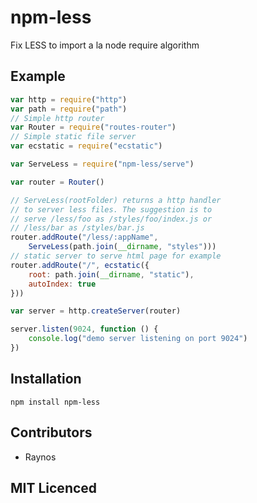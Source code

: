 # npm-less

<!-- [![build status][1]][2] [![dependency status][3]][4]

[![browser support][5]][6]
 -->
Fix LESS to import a la node require algorithm

## Example

```js
var http = require("http")
var path = require("path")
// Simple http router
var Router = require("routes-router")
// Simple static file server
var ecstatic = require("ecstatic")

var ServeLess = require("npm-less/serve")

var router = Router()

// ServeLess(rootFolder) returns a http handler
// to server less files. The suggestion is to
// serve /less/foo as /styles/foo/index.js or
// /less/bar as /styles/bar.js
router.addRoute("/less/:appName",
    ServeLess(path.join(__dirname, "styles")))
// static server to serve html page for example
router.addRoute("/", ecstatic({
    root: path.join(__dirname, "static"),
    autoIndex: true
}))

var server = http.createServer(router)

server.listen(9024, function () {
    console.log("demo server listening on port 9024")
})

```

## Installation

`npm install npm-less`

## Contributors

 - Raynos

## MIT Licenced

  [1]: https://secure.travis-ci.org/Raynos/npm-less.png
  [2]: https://travis-ci.org/Raynos/npm-less
  [3]: https://david-dm.org/Raynos/npm-less.png
  [4]: https://david-dm.org/Raynos/npm-less
  [5]: https://ci.testling.com/Raynos/npm-less.png
  [6]: https://ci.testling.com/Raynos/npm-less
